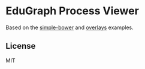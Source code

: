# EduGraph Process Viewer

Based on the [simple-bower](https://github.com/bpmn-io/bpmn-js-examples/tree/master/simple-bower) and [overlays](https://github.com/bpmn-io/bpmn-js-examples/tree/master/overlays) examples.

## License

MIT
